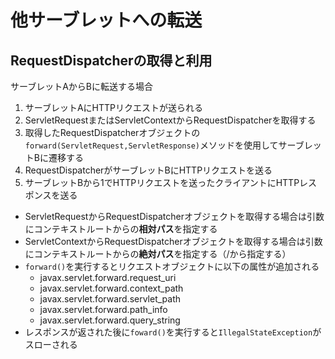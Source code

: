 # 他サーブレットへの転送

## RequestDispatcherの取得と利用

サーブレットAからBに転送する場合

1. サーブレットAにHTTPリクエストが送られる
1. ServletRequestまたはServletContextからRequestDispatcherを取得する
1. 取得したRequestDispatcherオブジェクトの`forward(ServletRequest,ServletResponse)`メソッドを使用してサーブレットBに遷移する
1. RequestDispatcherがサーブレットBにHTTPリクエストを送る
1. サーブレットBから1でHTTPリクエストを送ったクライアントにHTTPレスポンスを送る

- ServletRequestからRequestDispatcherオブジェクトを取得する場合は引数にコンテキストルートからの**相対パス**を指定する
- ServletContextからRequestDispatcherオブジェクトを取得する場合は引数にコンテキストルートからの**絶対パス**を指定する（/から指定する）
- `forward()`を実行するとリクエストオブジェクトに以下の属性が追加される
    - javax.servlet.forward.request_uri
    - javax.servlet.forward.context_path
    - javax.servlet.forward.servlet_path
    - javax.servlet.forward.path_info
    - javax.servlet.forward.query_string
- レスポンスが返された後に`foward()`を実行すると`IllegalStateException`がスローされる